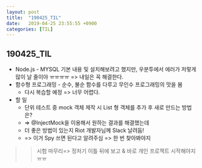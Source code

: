 ```yaml
---
layout: post
title:  "190425_TIL"
date:   2019-04-25 23:55:55 +0900
categories: [TIL]
---
```


190425_TIL
------------

* Node.js - MYSQL 기본 내용 및 설치해보려고 했지만, 우분투에서 에러가 저렇게 많이 날 줄이야 ㅠㅠㅠㅠ => 내일은 꼭 해결한다.
* 함수형 프로그래밍 - 순수, 불순 함수를 다루고 무인수 프로그래밍의 맛을 봄 
    * 다시 복습할 예정 => 너무 어렵다.
* 할 일 
    * 단위 테스트 중 mock 객체 제작 시 List 형 객체를 추가 후 새로 만드는 방법은? 
    * => @InjectMock을 이용해서 원하는 결과를 해결했는데
    * 더 좋은 방법이 있는지 Riot 개발자님께 Slack 날려둠!
    * => 이거 Spy 쓰면 된다고 알려주심 => 한 번 찾아봐야지 

>> 시험 마무리=> 정처기 이틀 뒤에 보고 & 바로 개인 프로젝트 시작해야지 ㅠㅠ
